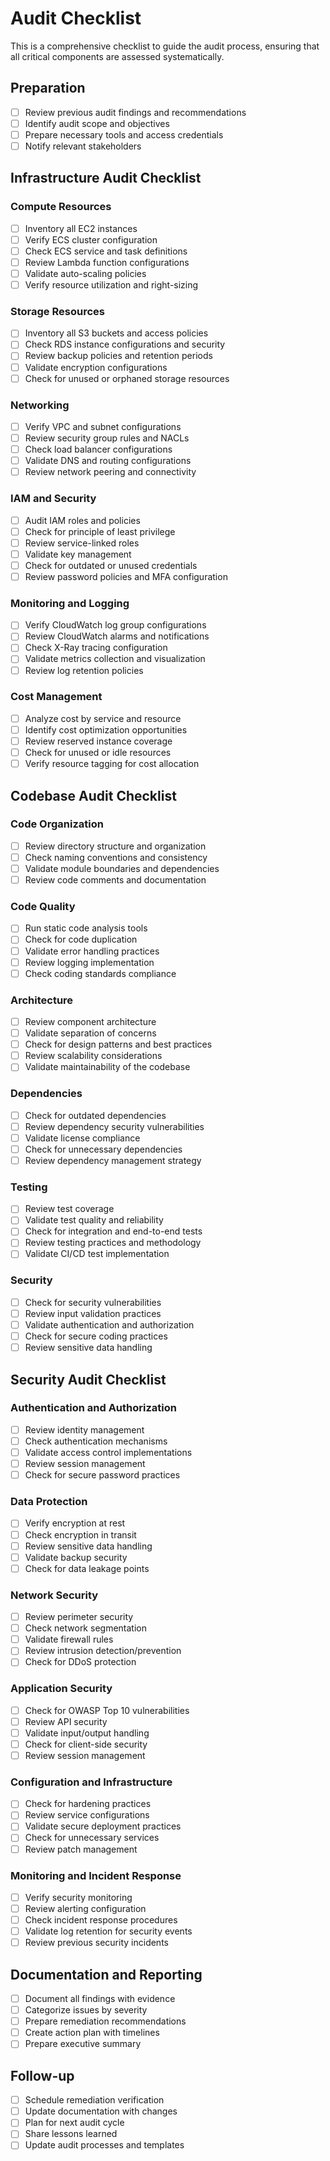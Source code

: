 # Audit Checklist

This is a comprehensive checklist to guide the audit process, ensuring that all critical components are assessed systematically.

## Preparation

- [ ] Review previous audit findings and recommendations
- [ ] Identify audit scope and objectives
- [ ] Prepare necessary tools and access credentials
- [ ] Notify relevant stakeholders

## Infrastructure Audit Checklist

### Compute Resources

- [ ] Inventory all EC2 instances
- [ ] Verify ECS cluster configuration
- [ ] Check ECS service and task definitions
- [ ] Review Lambda function configurations
- [ ] Validate auto-scaling policies
- [ ] Verify resource utilization and right-sizing

### Storage Resources

- [ ] Inventory all S3 buckets and access policies
- [ ] Check RDS instance configurations and security
- [ ] Review backup policies and retention periods
- [ ] Validate encryption configurations
- [ ] Check for unused or orphaned storage resources

### Networking

- [ ] Verify VPC and subnet configurations
- [ ] Review security group rules and NACLs
- [ ] Check load balancer configurations
- [ ] Validate DNS and routing configurations
- [ ] Review network peering and connectivity

### IAM and Security

- [ ] Audit IAM roles and policies
- [ ] Check for principle of least privilege
- [ ] Review service-linked roles
- [ ] Validate key management
- [ ] Check for outdated or unused credentials
- [ ] Review password policies and MFA configuration

### Monitoring and Logging

- [ ] Verify CloudWatch log group configurations
- [ ] Review CloudWatch alarms and notifications
- [ ] Check X-Ray tracing configuration
- [ ] Validate metrics collection and visualization
- [ ] Review log retention policies

### Cost Management

- [ ] Analyze cost by service and resource
- [ ] Identify cost optimization opportunities
- [ ] Review reserved instance coverage
- [ ] Check for unused or idle resources
- [ ] Verify resource tagging for cost allocation

## Codebase Audit Checklist

### Code Organization

- [ ] Review directory structure and organization
- [ ] Check naming conventions and consistency
- [ ] Validate module boundaries and dependencies
- [ ] Review code comments and documentation

### Code Quality

- [ ] Run static code analysis tools
- [ ] Check for code duplication
- [ ] Validate error handling practices
- [ ] Review logging implementation
- [ ] Check coding standards compliance

### Architecture

- [ ] Review component architecture
- [ ] Validate separation of concerns
- [ ] Check for design patterns and best practices
- [ ] Review scalability considerations
- [ ] Validate maintainability of the codebase

### Dependencies

- [ ] Check for outdated dependencies
- [ ] Review dependency security vulnerabilities
- [ ] Validate license compliance
- [ ] Check for unnecessary dependencies
- [ ] Review dependency management strategy

### Testing

- [ ] Review test coverage
- [ ] Validate test quality and reliability
- [ ] Check for integration and end-to-end tests
- [ ] Review testing practices and methodology
- [ ] Validate CI/CD test implementation

### Security

- [ ] Check for security vulnerabilities
- [ ] Review input validation practices
- [ ] Validate authentication and authorization
- [ ] Check for secure coding practices
- [ ] Review sensitive data handling

## Security Audit Checklist

### Authentication and Authorization

- [ ] Review identity management
- [ ] Check authentication mechanisms
- [ ] Validate access control implementations
- [ ] Review session management
- [ ] Check for secure password practices

### Data Protection

- [ ] Verify encryption at rest
- [ ] Check encryption in transit
- [ ] Review sensitive data handling
- [ ] Validate backup security
- [ ] Check for data leakage points

### Network Security

- [ ] Review perimeter security
- [ ] Check network segmentation
- [ ] Validate firewall rules
- [ ] Review intrusion detection/prevention
- [ ] Check for DDoS protection

### Application Security

- [ ] Check for OWASP Top 10 vulnerabilities
- [ ] Review API security
- [ ] Validate input/output handling
- [ ] Check for client-side security
- [ ] Review session management

### Configuration and Infrastructure

- [ ] Check for hardening practices
- [ ] Review service configurations
- [ ] Validate secure deployment practices
- [ ] Check for unnecessary services
- [ ] Review patch management

### Monitoring and Incident Response

- [ ] Verify security monitoring
- [ ] Review alerting configuration
- [ ] Check incident response procedures
- [ ] Validate log retention for security events
- [ ] Review previous security incidents

## Documentation and Reporting

- [ ] Document all findings with evidence
- [ ] Categorize issues by severity
- [ ] Prepare remediation recommendations
- [ ] Create action plan with timelines
- [ ] Prepare executive summary

## Follow-up

- [ ] Schedule remediation verification
- [ ] Update documentation with changes
- [ ] Plan for next audit cycle
- [ ] Share lessons learned
- [ ] Update audit processes and templates
